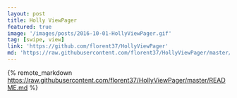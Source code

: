 ```yaml
---
layout: post
title: Holly ViewPager
featured: true
image: '/images/posts/2016-10-01-HollyViewPager.gif'
tag: [swipe, view]
link: 'https://github.com/florent37/HollyViewPager'
md: 'https://raw.githubusercontent.com/florent37/HollyViewPager/master/README.md'
---
```


{% remote_markdown https://raw.githubusercontent.com/florent37/HollyViewPager/master/README.md %}